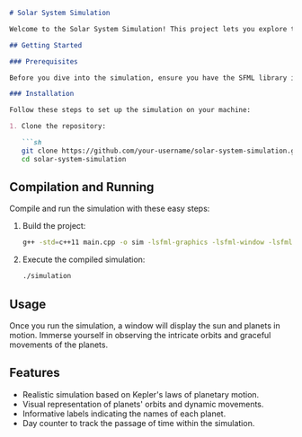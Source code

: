 ```markdown
# Solar System Simulation

Welcome to the Solar System Simulation! This project lets you explore the motion of planets in our solar system using the SFML graphics library and C++. Witness the beauty of planetary orbits and movements in a visually engaging way.

## Getting Started

### Prerequisites

Before you dive into the simulation, ensure you have the SFML library installed on your system. If not, you can conveniently download it from [SFML's official website](https://www.sfml-dev.org/download.php).

### Installation

Follow these steps to set up the simulation on your machine:

1. Clone the repository:

   ```sh
   git clone https://github.com/your-username/solar-system-simulation.git
   cd solar-system-simulation
   ```

## Compilation and Running

Compile and run the simulation with these easy steps:

1. Build the project:

   ```sh
   g++ -std=c++11 main.cpp -o sim -lsfml-graphics -lsfml-window -lsfml-system
   ```

2. Execute the compiled simulation:

   ```sh
   ./simulation
   ```

## Usage

Once you run the simulation, a window will display the sun and planets in motion. Immerse yourself in observing the intricate orbits and graceful movements of the planets.

## Features

- Realistic simulation based on Kepler's laws of planetary motion.
- Visual representation of planets' orbits and dynamic movements.
- Informative labels indicating the names of each planet.
- Day counter to track the passage of time within the simulation.
